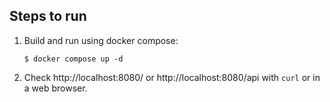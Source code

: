 ## Steps to run

1. Build and run using docker compose:

	`$ docker compose up -d`
	
2. Check http://localhost:8080/ or http://localhost:8080/api with `curl` or in a web browser.
